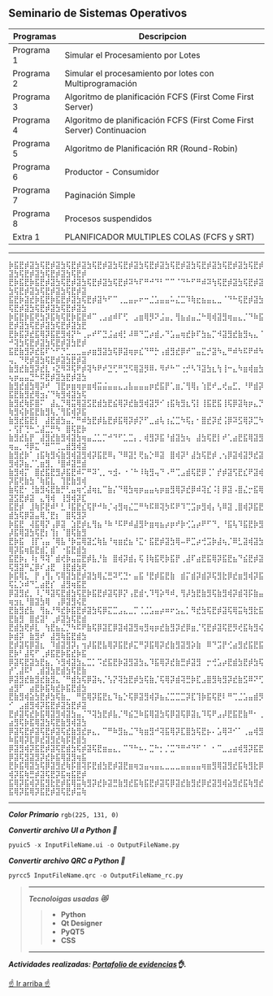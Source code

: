 ## Seminario de Sistemas Operativos
<!--
![Cj bailando reggaeton](https://user-images.githubusercontent.com/92269511/217409180-695771e3-6c8c-4150-8669-c933a0676868.gif)
-->
| Programas | Descripcion |
| --- | --- |
| Programa 1 | Simular el Procesamiento por Lotes |
| Programa 2 | Simular el procesamiento por lotes con Multiprogramación |
| Programa 3 | Algoritmo de planificación FCFS (First Come First Server) |
| Programa 4 | Algoritmo de planificación FCFS (First Come First Server) Continuacion |
| Programa 5 | Algoritmo de Planificación RR (Round-Robin) |
| Programa 6 | Productor - Consumidor |
| Programa 7 | Paginación Simple |
| Programa 8 | Procesos suspendidos |
| Extra 1 | PLANIFICADOR MULTIPLES COLAS (FCFS y SRT) |

---


⡷⣯⣟⡾⣽⣳⢯⣟⡾⣽⣳⢯⣟⡾⣽⣳⢯⣟⡾⣽⣳⢯⣟⡾⣽⣳⢯⣟⡾⣽⣳⢯⣟⡾⣽⣳⢯⣟⡾⣽⣳⢯⣟⡾⣽⣳⢯⣟⡾⣽⣳⢯⣟⡾⣽⣳⢯⣟⡾⣽⣳⢯⣟⡾
⣟⡷⣯⣟⡷⣯⣟⡾⣽⣳⢯⣟⡾⣽⣳⢯⣟⡾⣽⣳⢯⣟⡾⠽⠳⠏⠛⠚⠙⠃⠉⠉⠈⠙⠓⠋⠛⠾⠽⢳⢯⣟⡾⣽⣳⢯⣟⡾⣽⣳⢯⣟⡾⣽⣳⢯⣟⡾⣽⣳⢯⣟⡾⣽
⣯⣟⡷⣽⣞⡷⣯⣟⡷⣯⣟⡾⣽⣳⢯⣟⡾⣽⠳⠋⠉⢀⣀⣤⡤⠖⠒⣈⣡⣤⣤⠥⣌⣉⠹⢷⣖⣦⣤⣄⣀⠈⠙⠓⢯⣟⡾⣽⣳⢯⣟⡾⣽⣳⢯⣟⡾⣽⣳⢯⣟⡾⣽⣳
⡷⣯⣟⡷⣯⢟⣳⡽⣯⢷⢯⣟⡷⣯⣟⠾⠉⢀⣠⣴⠾⠏⢋⠀⣠⣶⢿⡻⠝⣨⣤⡀⢻⣦⣴⣤⣈⠓⢿⢾⣽⣻⢶⣤⣄⡈⠙⠷⣯⣟⡾⣽⣳⢯⣟⡾⣽⣳⢯⣟⡾⣽⣳⣟
⣟⡷⣯⡽⣞⣯⢿⡽⣯⣟⣻⢾⡝⠓⢀⡤⠞⠋⣙⣨⣴⢾⡃⠼⠿⠙⣉⡴⣾⡠⠙⣡⣤⢶⣞⡷⠏⣳⣦⡉⠺⣽⣻⣞⣷⣻⢦⣄⠈⠚⢽⣳⢯⣟⡾⣽⣳⢯⣟⡾⣽⣳⣟⡾
⣯⣟⣷⣻⡽⣞⣯⠏⠑⠋⡙⣁⣀⣀⣤⡴⣶⣻⣽⣳⢯⡿⣽⢶⡶⣎⠙⠛⡓⢠⣾⣻⣞⡿⠞⠉⣤⣍⡚⣽⠳⣄⠛⠾⠳⠯⠟⠾⠳⢤⡀⠙⢟⡾⣽⣳⢯⣟⡾⣽⣳⣟⡾⣽
⣷⣻⣞⣷⣻⡽⣞⣇⠰⣝⠻⠽⢯⠟⡾⢽⠳⠟⠞⣙⢋⠛⣙⠫⢿⣽⡻⠿⠄⠻⠞⠓⠉⢐⡚⠣⠹⣽⣳⣆⢳⢸⠒⣄⠳⣶⢾⣶⣳⢦⡶⣤⣤⣙⠓⠯⣟⡾⣽⣳⣟⡾⣽⣳
⣷⣻⣞⣾⣳⢿⡽⠞⠀⢹⣟⡶⣶⢶⡶⣶⢾⣭⣬⣤⣤⣄⣠⣧⣤⣤⣤⡶⣞⣯⡟⢁⣶⡈⢻⢿⡄⢱⣟⠞⣀⢞⣤⣋⡀⠘⠟⣾⡽⣯⣟⣷⣻⣞⢿⣲⡌⠙⢷⣻⢾⣽⣳⢯
⣷⣻⣞⢷⡯⣿⠍⠀⣼⣄⡙⢿⣭⢿⣽⣫⣟⣾⣳⣟⣮⢿⡽⣞⣷⣻⢾⣽⡻⠊⢰⣯⢷⣻⣆⢫⡇⢸⣯⣟⣯⢸⢯⡿⣽⢷⡶⣄⡙⢷⣻⢮⡷⣯⣟⣷⣻⢧⡈⢻⣯⢾⡽⣯
⣷⣻⣞⣯⣟⡇⠀⣼⣟⣾⣳⣤⡉⠛⠾⣳⣟⡾⣧⣟⡾⣯⢿⡽⡾⡝⠋⣀⣴⢧⢰⣌⣉⠳⢯⡄⠂⣿⣞⡽⣞⢨⡿⠽⣫⢿⡽⣉⠳⠄⢫⡏⢙⠓⣈⣼⣉⡛⠳⠀⣿⢯⣟⡷
⣷⣻⣞⣧⡟⠀⣼⣻⣞⣷⣻⢾⣽⣳⢶⣤⣈⣁⡉⠚⠙⠋⣁⣉⡄⡀⢾⣻⡽⣯⠘⣾⣽⣳⢦⠀⣼⣳⢯⣟⡇⠞⢁⣴⣟⣯⢿⣽⣻⢶⣤⡀⠺⡿⣍⠈⠛⠉⢉⣀⣾⣻⢾⣽
⣷⣻⣞⡷⠁⢰⣯⢷⣻⢮⣷⣻⢾⣽⣻⢾⡽⣯⣟⠿⡄⠙⠿⣽⡃⢟⣦⡑⠿⣽⠀⣿⢾⡽⠃⣼⣳⢯⣟⡾⢀⢢⡿⣽⢾⣽⡻⣞⣽⣻⢾⡽⣦⡈⢁⣶⣻⡀⠘⣿⠾⣽⣛⣾
⣷⣻⢾⡍⠀⣿⣞⣯⣟⣻⡼⣯⣟⠾⠍⠛⠽⢁⡀⠲⣺⠄⠐⠈⠓⠸⢷⣻⢤⠙⠠⠛⢉⣠⣾⢯⣟⡿⢈⠁⡞⡾⣽⢫⣟⣎⠟⣽⢾⡽⣯⢟⣷⣳⠈⢷⣯⣇⠀⢹⣟⣷⣻⢾
⣷⢯⣟⠂⢘⣷⣻⢮⣟⣷⡛⢃⣤⢶⢊⣼⢶⣆⠉⣷⡌⠙⢿⣳⢶⡶⣤⣤⢦⡶⣶⣻⢿⡽⣞⡿⠾⢽⣎⠨⡇⡿⣽⠠⣿⣌⡒⣯⢿⣽⣫⣟⡾⣽⠀⣄⢻⢾⠀⢸⣻⢾⡽⣏
⣯⣟⡾⠀⣸⢷⡯⣟⠾⠃⣃⠸⣯⣟⣎⢯⡟⠚⠷⡈⢴⣻⢶⣌⣉⠛⠳⠯⠿⢽⡳⠯⠟⠹⢉⣩⡶⣻⢾⡄⢣⠿⣽⢀⣿⢾⡽⣯⣟⣾⣳⢯⡿⣽⣤⢿⡈⣟⡆⠀⣿⢯⣻⡽
⡷⣯⣟⠀⢼⣯⢿⡝⢠⡿⣽⠀⣱⣟⡾⣆⢻⣦⠘⠷⠘⠯⠟⠾⣼⣻⠗⣶⢶⣦⡴⡶⠞⡷⢊⣡⡴⠟⠋⠙⡀⠘⣯⢧⠹⣯⣟⡷⣻⡼⣯⢿⣽⣳⢯⣟⡆⢹⡆⠈⣿⢯⣷⣻
⣟⡷⣯⠀⢸⡏⢡⣤⠈⢿⣧⠘⡷⣭⢿⣽⣊⢷⣧⠘⢶⣶⣞⣦⠘⣍⠂⣯⣟⡾⣽⣳⢿⠤⠟⣉⡴⢚⣩⡷⣼⢦⡈⠿⣃⣽⢾⣽⣳⢿⡽⣯⢶⣯⣟⣾⡁⣾⠁⠐⣯⣟⣾⣳
⣯⣟⡷⡄⠸⡆⠻⢽⠁⣾⢞⡷⣤⣭⣟⡾⣧⡘⣷⠀⣿⢾⡽⣾⡄⢯⢸⢷⣯⢟⡷⣯⡟⢀⣼⠏⣴⣟⣯⢿⡽⣯⣟⣦⠙⣮⣟⡾⣽⢯⣻⣽⠛⣌⡿⠎⣰⣟⠀⢸⣟⣾⣳⢟
⡷⣯⢿⣅⠀⡟⢠⢻⡄⢫⢿⣽⣳⣟⡾⣽⣳⢿⣌⣛⠽⢋⣙⠂⣤⣯⠘⣟⡾⣯⣟⣷⠀⣾⡍⣾⡽⣾⡽⢯⣻⣗⡿⣞⣶⣻⢾⡽⣯⢯⣅⡱⠾⠙⣁⣴⣟⡎⠀⣼⣻⢶⣯⣟
⡿⣽⣻⣞⡀⠸⡈⠻⣽⢯⣟⣾⣳⢯⣟⡷⣯⣟⡾⣽⢯⡿⡝⢠⣟⣾⢂⠹⢻⡵⠻⠾⡀⢻⡼⣳⣟⣷⣻⢯⣷⣻⢾⡽⣾⢽⡯⣷⣤⢶⣲⣆⠘⣿⣽⣳⢿⠀⢠⡿⣽⣻⢮⣟
⣟⣷⣻⣞⣧⠀⢻⣦⡘⠻⣞⡷⣯⣟⡾⣽⣳⢯⡿⣍⣉⣠⣄⣀⡉⢈⣈⣡⣤⡴⠶⠖⣢⣄⡁⠻⣞⣳⢯⣟⡾⣽⢯⢿⣭⢷⣻⣗⣯⣟⣷⣻⠀⣿⣞⣽⠃⢀⡾⣽⣳⢯⣟⣾
⣟⣾⣳⢟⡾⣇⠀⢳⣟⣦⣌⡙⠳⠯⠟⣷⢯⡿⣽⣏⡿⣽⢾⣽⣻⢶⣻⢶⡶⣞⣷⣻⡽⣞⡿⣶⡈⢫⣟⡾⣽⢯⣟⡻⢞⣯⢷⣻⢮⡷⣾⡽⠀⣷⣻⠞⠀⣼⣻⢷⣯⣟⣾⣳
⣟⡾⣽⢯⡿⣽⣆⠀⠹⣾⣽⣻⡽⡄⢲⡼⣯⣟⣧⢿⡽⣯⣟⡾⣍⠛⡽⣯⢿⡽⣞⣷⣻⣽⣻⡵⣷⠀⠿⠙⣩⡟⢊⣴⣻⣞⣯⣟⣯⣟⡷⠃⣼⢯⠋⢀⡾⣯⣟⡷⣯⣞⡷⣯
⡿⣽⢯⣟⣽⣳⣟⣦⡀⠱⣻⢾⣽⣳⣄⣉⡁⠩⣞⣯⣟⡷⣽⣻⣽⣳⣄⠹⣯⢿⡽⣞⣷⣛⡾⣽⣻⠀⡒⢚⣡⡴⣟⣾⣳⣟⡾⣳⢯⡞⢁⣼⠯⠃⢀⣾⣽⣳⣟⣾⣳⢯⣟⣷
⡿⣽⣻⣞⣷⣻⣞⣷⣻⣄⠈⠛⣾⣳⢯⡿⣽⢦⡈⢣⡝⢽⣳⣟⡾⣳⢯⣷⡈⢯⢿⡽⣾⢽⣛⡷⣏⣠⣿⣻⢷⣻⡽⣞⣷⣫⠿⠝⢋⣴⣻⠋⠀⣴⣟⡷⣯⢷⣞⡷⣯⣟⣾⣳
⣟⣷⣻⢾⣵⣳⣟⡾⣳⢯⣷⣀⠀⠛⣯⢿⡽⣯⣟⣆⠹⣦⡑⢯⡿⣽⣻⢾⡽⣦⣌⣉⣉⣉⡽⣏⢹⡷⣯⢯⣟⠇⠛⢉⣈⣡⣤⣾⡻⠊⠀⣠⣾⣻⢾⡽⣯⣟⡾⣽⣳⣟⡾⣽
⣟⡾⣽⢯⣞⡷⣯⢿⣽⣻⢾⣽⣳⣤⡈⠙⢽⣳⣟⡾⣧⡈⠻⣮⣙⠷⣯⢿⣽⣳⢯⡿⣽⢯⡿⣽⣆⠹⢯⠟⣠⡼⣟⣯⣟⣷⠛⠂⢀⣴⣻⢯⡷⣯⢿⣽⣳⢯⣟⣷⣻⢾⣽⣳
⡿⣽⢯⣟⡾⣽⢯⣟⡾⣽⢯⣞⣷⣻⣞⡶⣄⡀⠉⠛⠷⣻⣦⣈⠙⢷⣶⣻⠚⢽⣯⢿⡽⣏⣿⣳⢯⣟⡦⠄⣡⢿⠽⠊⠁⢀⣤⢾⣻⠷⣯⢿⡽⣏⡿⣞⣽⣻⣞⢷⡯⣟⣾⣳
⡿⣽⣻⢾⡽⣯⣟⡾⣽⢯⣟⣾⣳⢯⡾⣽⢯⣟⣶⣤⣄⡀⠉⠙⠓⠦⠄⣉⠓⡂⡈⣉⠙⠛⠚⠙⠋⠈⠀⠂⠉⣀⣠⣴⢾⣻⡽⣯⣟⡿⣽⢯⣻⣽⣻⡽⣞⡷⣯⢿⣽⣻⢶⣯
⣟⡷⣯⢿⣽⣳⢯⡿⣽⣻⣞⢷⡯⣿⢽⡯⣟⣾⣳⣟⡾⣽⣟⣶⢶⣲⣤⢤⣤⣄⣀⣀⣀⣤⣤⣤⣤⢶⣶⣻⢿⣽⣻⣞⣯⢷⣻⣗⡿⢾⡽⣯⢷⣛⡾⣽⢯⣟⡽⣯⢶⣯⣟⡾
⣯⢿⡽⣯⢾⡽⣯⣻⣗⣟⡾⣯⢿⣭⢷⣻⡽⣞⡷⣽⣛⣷⣻⣞⣯⢷⣯⣟⡾⣽⢯⡿⣽⣞⣷⣻⣞⡿⣞⣽⣻⢾⣵⣻⣞⣯⢷⣻⣞⣯⢿⡽⣯⢿⡽⣯⣟⡾⣽⢯⣟⡾⣭⢷

---

***Color Primario*** `rgb(225, 131, 0)`

***Convertir archivo UI a Python 🤙***
```Python
pyuic5 -x InputFileName.ui -o OutputFileName.py
```
***Convertir archivo QRC a Python 🤙***
```Python
pyrcc5 InputFileName.qrc -o OutputFileName_rc.py
```
>---
> ***Tecnoloigas usadas 😻***
>> - **Python**
>> - **Qt Designer**
>> - **PyQT5**
>> - **CSS**
> ---
***Actividades realizadas: [Portafolio de evidencias](https://enpanada.github.io/Procesamiento_por_lotes/)👌.***

[☝️ Ir arriba ☝️](#seminario-de-sistemas-operativos)
